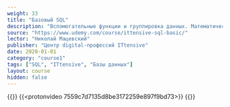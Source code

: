 ```yaml
---
weight: 33
title: "Базовый SQL"
description: "Вспомогательные функции и группировка данных. Математические функции"
source: "https://www.udemy.com/course/ittensive-sql-basic/"
lector: "Николай Мацевский"
publisher: "Центр digital-профессий ITtensive"
date: 2020-01-01
category: "course1"
tags: ["SQL", "ITtensive", "Базы данных"]
layout: course
hidden: false
---
```

{{<players>}}
    {{<protonvideo 7559c7d7135d8be3172259e897f9bd73>}}
{{</players>}}
